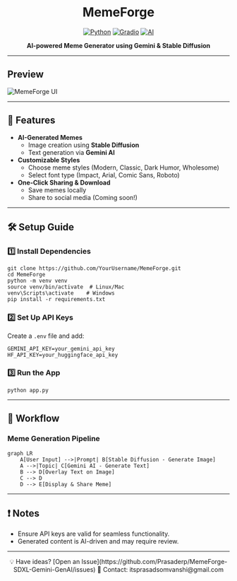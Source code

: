 <div align="center">

# MemeForge

[![Python](https://img.shields.io/badge/Python-3.10%2B-blue)](https://python.org)
[![Gradio](https://img.shields.io/badge/UI-Gradio-0085FF)](https://gradio.app)
[![AI](https://img.shields.io/badge/AI-Gemini%20%2B%20Stable%20Diffusion-red)](https://huggingface.co/stabilityai)

**AI-powered Meme Generator using Gemini & Stable Diffusion**

</div>

---

## Preview
![MemeForge UI](https://github.com/Prasaderp/Real-Time-Emotion-Analytics-System-using-OpenCV/blob/master/Preview.png)

---

## 🚀 Features
- **AI-Generated Memes**
  -  Image creation using **Stable Diffusion**
  -  Text generation via **Gemini AI**
- **Customizable Styles**
  -  Choose meme styles (Modern, Classic, Dark Humor, Wholesome)
  -  Select font type (Impact, Arial, Comic Sans, Roboto)
- **One-Click Sharing & Download**
  -  Save memes locally
  -  Share to social media (Coming soon!)

---

## 🛠️ Setup Guide

### 1️⃣ Install Dependencies
```
git clone https://github.com/YourUsername/MemeForge.git
cd MemeForge
python -m venv venv
source venv/bin/activate  # Linux/Mac
venv\Scripts\activate    # Windows
pip install -r requirements.txt
```

### 2️⃣ Set Up API Keys
Create a `.env` file and add:
```
GEMINI_API_KEY=your_gemini_api_key
HF_API_KEY=your_huggingface_api_key
```

### 3️⃣ Run the App
```
python app.py
```

---

## 📌 Workflow
### Meme Generation Pipeline
```
graph LR
    A[User Input] -->|Prompt| B[Stable Diffusion - Generate Image]
    A -->|Topic| C[Gemini AI - Generate Text]
    B --> D[Overlay Text on Image]
    C --> D
    D --> E[Display & Share Meme]
```

---

## ❗ Notes
- Ensure API keys are valid for seamless functionality.
- Generated content is AI-driven and may require review.

---

<div align="center">
💡 Have ideas? [Open an Issue](https://github.com/Prasaderp/MemeForge-SDXL-Gemini-GenAI/issues)  
📩 Contact: itsprasadsomvanshi@gmail.com
</div>
